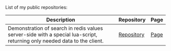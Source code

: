List of my public repositories:

| Description                                                                                                              | Repository                                                         | Page                                                         |
|--------------------------------------------------------------------------------------------------------------------------|--------------------------------------------------------------------|--------------------------------------------------------------|
| Demonstration of search in redis values server-side with a special lua-script, returning only needed data to the client. | [Repository](https://github.com/a-bobkov/redis-search-values-demo) | [Page](https://a-bobkov.github.io/redis-search-values-demo/) |
